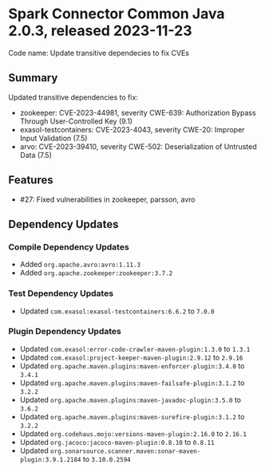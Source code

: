 # Spark Connector Common Java 2.0.3, released 2023-11-23

Code name: Update transitive dependecies to fix CVEs

## Summary
Updated transitive dependencies to fix:
* zookeeper: CVE-2023-44981, severity CWE-639: Authorization Bypass Through User-Controlled Key (9.1)
* exasol-testcontainers: CVE-2023-4043, severity CWE-20: Improper Input Validation (7.5)
* arvo: CVE-2023-39410, severity CWE-502: Deserialization of Untrusted Data (7.5)

## Features

* #27: Fixed vulnerabilities in zookeeper, parsson, avro

## Dependency Updates

### Compile Dependency Updates

* Added `org.apache.avro:avro:1.11.3`
* Added `org.apache.zookeeper:zookeeper:3.7.2`

### Test Dependency Updates

* Updated `com.exasol:exasol-testcontainers:6.6.2` to `7.0.0`

### Plugin Dependency Updates

* Updated `com.exasol:error-code-crawler-maven-plugin:1.3.0` to `1.3.1`
* Updated `com.exasol:project-keeper-maven-plugin:2.9.12` to `2.9.16`
* Updated `org.apache.maven.plugins:maven-enforcer-plugin:3.4.0` to `3.4.1`
* Updated `org.apache.maven.plugins:maven-failsafe-plugin:3.1.2` to `3.2.2`
* Updated `org.apache.maven.plugins:maven-javadoc-plugin:3.5.0` to `3.6.2`
* Updated `org.apache.maven.plugins:maven-surefire-plugin:3.1.2` to `3.2.2`
* Updated `org.codehaus.mojo:versions-maven-plugin:2.16.0` to `2.16.1`
* Updated `org.jacoco:jacoco-maven-plugin:0.8.10` to `0.8.11`
* Updated `org.sonarsource.scanner.maven:sonar-maven-plugin:3.9.1.2184` to `3.10.0.2594`
